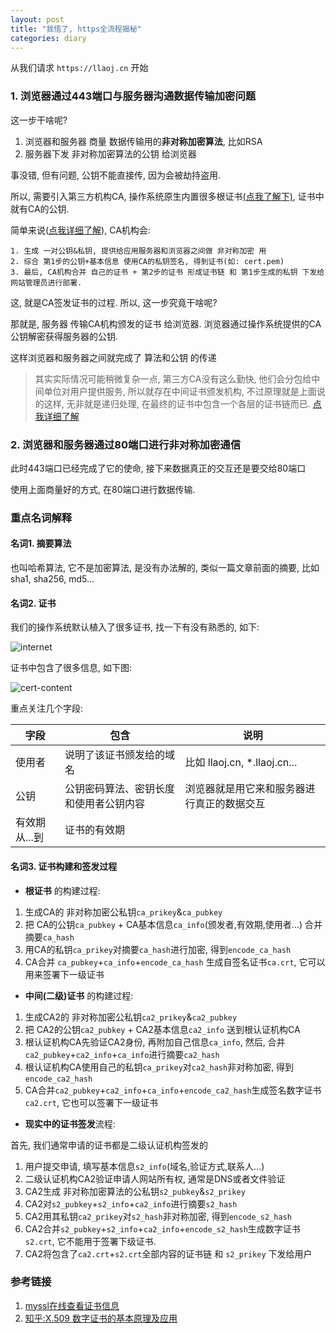 ```yaml
---
layout: post
title: "我悟了, https全流程揭秘"
categories: diary
---
```


从我们请求 `https://llaoj.cn` 开始

### 1. 浏览器通过443端口与服务器沟通数据传输加密问题

这一步干啥呢?

1. 浏览器和服务器 商量 数据传输用的**非对称加密算法**, 比如RSA
2. 服务器下发 非对称加密算法的公钥 给浏览器

事没错, 但有问题, 公钥不能直接传, 因为会被劫持盗用. 

所以, 需要引入第三方机构CA, 操作系统原生内置很多根证书[(点我了解下)](#名词2-证书), 证书中就有CA的公钥. 

简单来说([点我详细了解](#名词3-证书构建和签发过程)), CA机构会:

```
1. 生成 一对公钥&私钥, 提供给应用服务器和浏览器之间做 非对称加密 用
2. 综合 第1步的公钥+基本信息 使用CA的私钥签名, 得到证书(如: cert.pem)
3. 最后, CA机构合并 自己的证书 + 第2步的证书 形成证书链 和 第1步生成的私钥 下发给网站管理员进行部署.
```

这,  就是CA签发证书的过程. 所以, 这一步究竟干啥呢?

那就是, 服务器 传输CA机构颁发的证书 给浏览器. 浏览器通过操作系统提供的CA公钥解密获得服务器的公钥. 

这样浏览器和服务器之间就完成了 算法和公钥 的传递

>其实实际情况可能稍微复杂一点, 第三方CA没有这么勤快, 他们会分包给中间单位对用户提供服务, 所以就存在中间证书颁发机构, 不过原理就是上面说的这样, 无非就是递归处理, 在最终的证书中包含一个各层的证书链而已. [点我详细了解](#名词3-证书构建和签发过程)

### 2. 浏览器和服务器通过80端口进行非对称加密通信

此时443端口已经完成了它的使命, 接下来数据真正的交互还是要交给80端口

使用上面商量好的方式, 在80端口进行数据传输.


### 重点名词解释

#### 名词1. 摘要算法

也叫哈希算法, 它不是加密算法, 是没有办法解的, 类似一篇文章前面的摘要, 比如sha1, sha256, md5...

#### 名词2. 证书

我们的操作系统默认植入了很多证书, 找一下有没有熟悉的, 如下:

![internet](/images/https/internet.png)

证书中包含了很多信息, 如下图:

![cert-content](/images/https/cert-content.png)

重点关注几个字段:

|字段|包含|说明|
|-|-|-|
|使用者|说明了该证书颁发给的域名|比如 llaoj.cn, *.llaoj.cn...|
|公钥|公钥密码算法、密钥长度和使用者公钥内容|浏览器就是用它来和服务器进行真正的数据交互|
|有效期从...到|证书的有效期||

#### 名词3. 证书构建和签发过程

- **根证书** 的构建过程:

1. 生成CA的 非对称加密公私钥`ca_prikey`&`ca_pubkey`
2. 把 CA的公钥`ca_pubkey` + CA基本信息`ca_info`(颁发者,有效期,使用者...) 合并摘要`ca_hash`
3. 用CA的私钥`ca_prikey`对摘要`ca_hash`进行加密, 得到`encode_ca_hash`
4. CA合并 `ca_pubkey`+`ca_info`+`encode_ca_hash` 生成自签名证书`ca.crt`, 它可以用来签署下一级证书

- **中间(二级)证书** 的构建过程:

1. 生成CA2的 非对称加密公私钥`ca2_prikey`&`ca2_pubkey`
2. 把 CA2的公钥`ca2_pubkey` + CA2基本信息`ca2_info` 送到根认证机构CA
3. 根认证机构CA先验证CA2身份, 再附加自己信息`ca_info`, 然后, 合并`ca2_pubkey`+`ca2_info`+`ca_info`进行摘要`ca2_hash`
4. 根认证机构CA使用自己的私钥`ca_prikey`对`ca2_hash`非对称加密, 得到`encode_ca2_hash`
5. CA合并`ca2_pubkey`+`ca2_info`+`ca_info`+`encode_ca2_hash`生成签名数字证书`ca2.crt`, 它也可以签署下一级证书

- **现实中的证书签发**流程:

首先, 我们通常申请的证书都是二级认证机构签发的

1. 用户提交申请, 填写基本信息`s2_info`(域名,验证方式,联系人...)
2. 二级认证机构CA2验证申请人网站所有权, 通常是DNS或者文件验证
3. CA2生成 非对称加密算法的公私钥`s2_pubkey`&`s2_prikey`
4. CA2对`s2_pubkey`+`s2_info`+`ca2_info`进行摘要`s2_hash`
5. CA2用其私钥`ca2_prikey`对`s2_hash`非对称加密, 得到`encode_s2_hash`
6. CA2合并`s2_pubkey`+`s2_info`+`ca2_info`+`encode_s2_hash`生成数字证书`s2.crt`, 它不能用于签署下级证书.
7. CA2将包含了`ca2.crt`+`s2.crt`全部内容的证书链 和 `s2_prikey` 下发给用户

### 参考链接

1. [myssl在线查看证书信息](https://myssl.com/cert_decode.html)
2. [知乎:X.509 数字证书的基本原理及应用](https://zhuanlan.zhihu.com/p/36832100)